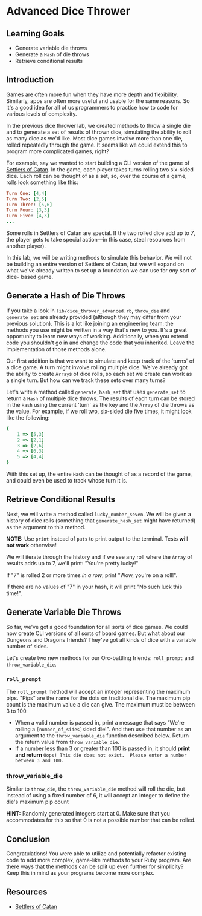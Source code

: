 # Advanced Dice Thrower

## Learning Goals

- Generate variable die throws
- Generate a `Hash` of die throws
- Retrieve conditional results

## Introduction

Games are often more fun when they have more depth and flexibility. Similarly,
apps are often more useful and usable for the same reasons. So it's a good idea
for all of us programmers to practice how to code for various levels of
complexity.

In the previous dice thrower lab, we created methods to throw a single die and
to generate a set of results of thrown dice, simulating the ability to roll as
many dice as we'd like. Most dice games involve more than one die, rolled
repeatedly through the game. It seems like we could extend this to program more
complicated games, right?

For example, say we wanted to start building a CLI version of the game of
[Settlers of Catan]. In the game, each player takes turns rolling two six-sided
dice. Each roll can be thought of as a set, so, over the course of a game, rolls
look something like this:

```ruby
Turn One: [4,4]
Turn Two: [2,5]
Turn Three: [5,6]
Turn Four: [3,3]
Turn Five: [4,3]
...
```

Some rolls in Settlers of Catan are special. If the two rolled dice add up to
_7_, the player gets to take special action—in this case, steal resources from
another player).

In this lab, we will be writing methods to simulate this behavior. We will not
be building an entire version of Settlers of Catan, but we will expand on what
we've already written to set up a foundation we can use for _any_ sort of dice-
based game.

## Generate a Hash of Die Throws

If you take a look in `lib/dice_thrower_advanced.rb`, `throw_die` and
`generate_set` are already provided (although they may differ from your
previous solution). This is a lot like joining an engineering team: the methods
you use might be written in a way that's new to you. It's a great opportunity
to learn new ways of working. Additionally, when you extend code you shouldn't
go in and change the code that you inherited. Leave the implementation of those
methods alone.

Our first addition is that we want to simulate and keep track of the 'turns' of
a dice game. A turn might involve rolling multiple dice. We've already got the
ability to create `Array`s of dice rolls, so each set we create can work as a
single turn. But how can we track these sets over many turns?

Let's write a method called `generate_hash_set` that uses `generate_set` to
return a `Hash` of multiple dice throws. The results of each turn can be stored
in the `Hash` using the current 'turn' as the key and the `Array` of die throws
as the value. For example, if we roll two, six-sided die five times, it might
look like the following:

```ruby
{
    1 => [5,3]
    2 => [2,1]
    3 => [2,6]
    4 => [6,3]
    5 => [4,4]
}
```

With this set up, the entire `Hash` can be thought of as a record of the game,
and could even be used to track whose turn it is.

## Retrieve Conditional Results

Next, we will write a method called `lucky_number_seven`.  We will be given a
history of dice rolls (something that `generate_hash_set` might have returned)
as the argument to this method.

**NOTE:** Use `print` instead of `puts` to print output to the terminal. Tests
**will not work** otherwise!

We will iterate through the history and if we see any roll where the `Array` of
results adds up to 7, we'll print: "You're pretty lucky!"

If "7" is rolled 2 or more times _in a row_, print "Wow, you're on a roll!".

If there are no values of "7" in your hash, it will print "No such luck this
time!".

## Generate Variable Die Throws

So far, we've got a good foundation for all sorts of dice games. We could now
create CLI versions of all sorts of board games. But what about our Dungeons and
Dragons friends? They've got all kinds of dice with a variable number of sides.

Let's create two new methods for our Orc-battling friends: `roll_prompt` and
`throw_variable_die`.

### `roll_prompt`

The `roll_prompt` method will accept an integer representing the maximum pips.
"Pips" are the name for the dots on traditional die. The maximum pip count is
the maximum value a die can give.  The maximum must be between 3 to 100.

* When a valid number is passed in, print a message that says "We're rolling a
  `[number_of_sides]`sided die!". And then use that number as an argument to
  the `throw_variable_die` function described below. Return the return value from
  `throw_variable_die`.
* If a number less than 3 or greater than 100 is passed in, it should **print
  and return** `Oops! This die does not exist.  Please enter a number between 3
  and 100.`

### throw_variable_die

Similar to `throw_die`, the `throw_variable_die` method will roll the die, but
instead of using a fixed number of 6, it will accept an integer to define the
die's maximum pip count

**HINT:** Randomly generated integers start at 0. Make sure that you
accommodates for this so that 0 is not a possible number that can be rolled.

## Conclusion

Congratulations! You were able to utilize and potentially refactor existing code
to add more complex, game-like methods to your Ruby program. Are there ways
that the methods can be split up even further for simplicity? Keep this in mind
as your programs become more complex.

## Resources

- [Settlers of Catan]

[Settlers of Catan]: https://www.catan.com/

